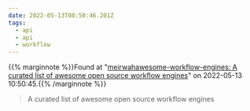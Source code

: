 ```yaml
---
date: 2022-05-13T08:50:46.201Z
tags:
  - api
  - api
  - workflow
---
```

{{% marginnote %}}Found at "[meirwahawesome-workflow-engines: A curated list of awesome open source workflow engines](https://github.com/meirwah/awesome-workflow-engines)" on 2022-05-13 10:50:45.{{% /marginnote %}}

> A curated list of awesome open source workflow engines

